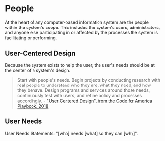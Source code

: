 # People

At the heart of any computer-based information system are the people within the system's scope. This includes the system's users, administrators, and anyone else participating in or affected by the processes the system is facilitating or performing.

## User-Centered Design

Because the system exists to help the user, the user's needs should be at the center of a system's design.

> Start with people's needs. Begin projects by conducting research with real people to understand who they are, what they need, and how they behave. Design programs and services around those needs, continuously test with users, and refine policy and processes accordingly. - ["User Centered Design", from the Code for America Playbook, 2018](https://web.archive.org/web/20180720045811/https://www.codeforamerica.org/practices/user-centered-design)

## User Needs

User Needs Statements: "[who] needs [what] so they can [why]".
